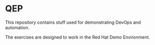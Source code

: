 # QEP

This repository contains stuff used for demonstrating DevOps and automation.

The exercises are designed to work in the Red Hat Demo Environment.
